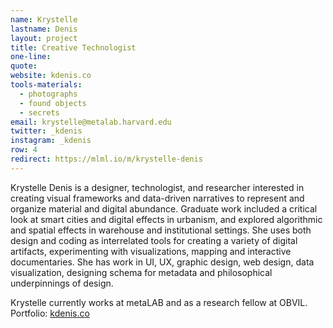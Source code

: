 ```yaml
---
name: Krystelle
lastname: Denis
layout: project
title: Creative Technologist
one-line: 
quote: 
website: kdenis.co
tools-materials:
  - photographs
  - found objects
  - secrets
email: krystelle@metalab.harvard.edu
twitter: _kdenis
instagram: _kdenis
row: 4
redirect: https://mlml.io/m/krystelle-denis
---
```

Krystelle Denis is a designer, technologist, and researcher interested in creating visual frameworks and data-driven narratives to represent and organize material and digital abundance. Graduate work included a critical look at smart cities and
digital effects in urbanism, and explored algorithmic and spatial effects in warehouse and institutional settings. She uses both design and coding as interrelated tools for creating a variety of digital artifacts, experimenting with visualizations, mapping and interactive documentaries. She has work in UI, UX, graphic design, web design, data visualization, designing schema for metadata and philosophical underpinnings of design. 

Krystelle currently works at metaLAB and as a research fellow at OBVIL. Portfolio: <a href="http://kdenis.co" target="_blank">kdenis.co</a>
